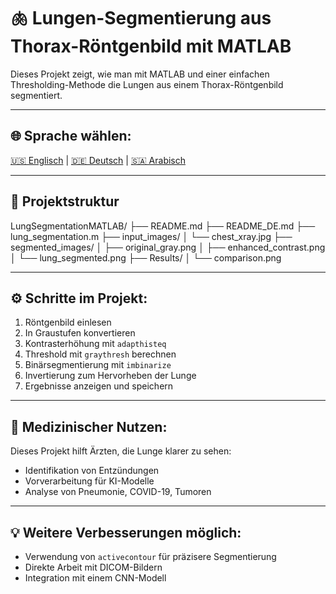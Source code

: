 # 🫁 Lungen-Segmentierung aus Thorax-Röntgenbild mit MATLAB

Dieses Projekt zeigt, wie man mit MATLAB und einer einfachen Thresholding-Methode die Lungen aus einem Thorax-Röntgenbild segmentiert.

---

## 🌐 Sprache wählen:  
[🇺🇸 Englisch](README.md) | [🇩🇪 Deutsch](README_DE.md) | [🇸🇦 Arabisch](README_AR.md)

---

## 📂 Projektstruktur

LungSegmentationMATLAB/
├── README.md
├── README_DE.md
├── lung_segmentation.m
├── input_images/
│ └── chest_xray.jpg
├── segmented_images/
│ ├── original_gray.png
│ ├── enhanced_contrast.png
│ └── lung_segmented.png
├── Results/
│ └── comparison.png

---

## ⚙️ Schritte im Projekt:

1. Röntgenbild einlesen  
2. In Graustufen konvertieren  
3. Kontrasterhöhung mit `adapthisteq`  
4. Threshold mit `graythresh` berechnen  
5. Binärsegmentierung mit `imbinarize`  
6. Invertierung zum Hervorheben der Lunge  
7. Ergebnisse anzeigen und speichern

---

## 🧠 Medizinischer Nutzen:

Dieses Projekt hilft Ärzten, die Lunge klarer zu sehen:
- Identifikation von Entzündungen
- Vorverarbeitung für KI-Modelle
- Analyse von Pneumonie, COVID-19, Tumoren

---

## 💡 Weitere Verbesserungen möglich:

- Verwendung von `activecontour` für präzisere Segmentierung
- Direkte Arbeit mit DICOM-Bildern
- Integration mit einem CNN-Modell
